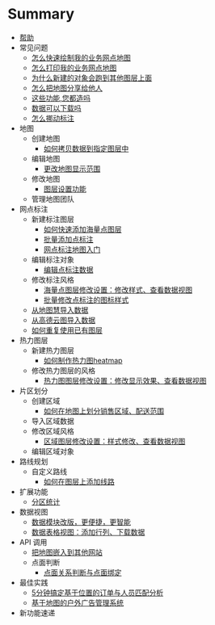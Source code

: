 # Summary

* [帮助](README.md)
* 常见问题
   * [怎么快速绘制我的业务网点地图](draw-map.md)
   * [怎么打印我的业务网点地图](print-map.md)
   * [为什么新建的对象会跑到其他图层上面](cur-layer.md)
   * [怎么把地图分享给他人](shared-map.md)
   * [这些功能,您都造吗](new-function.md)
   * [数据可以下载吗](download-data.md)
   * [怎么挪动标注](move-mark.md)
* 地图
   * 创建地图
       * [如何拷贝数据到指定图层中](copy-data.md)
   * 编辑地图
       * [更改地图显示范围](change-map.md)
   * 修改地图
       * [图层设置功能](layer-settings.md)
   * 管理地图团队
* 网点标注
   * 新建标注图层
       * [如何快速添加海量点图层](bigdata-layer.md)
       * [批量添加点标注](maker-batch.md)
       * [网点标注地图入门](map-entry.md)
   * 编辑标注对象
       * [编辑点标注数据](mark-data.md)
   * 修改标注风格
       * [海量点图层修改设置：修改样式、查看数据视图](set-mass-layer.md)
       * [批量修改点标注的图标样式](batch-modify-maker.md)
   * [从地图慧导入数据](import-dituhui.md)
   * [从高德云图导入数据](import-amap.md)
   * [如何重复使用已有图层](copy-layer.md)
* 热力图层
   * 新建热力图层
       * [如何制作热力图heatmap](create-heatmap.md)
   * 修改热力图层的风格
       * [热力图图层修改设置：修改显示效果、查看数据视图](heatmap-setting.md)
* 片区划分
   * 创建区域
       * [如何在地图上划分销售区域、配送范围](draw-region.md)
   * 导入区域数据
   * 修改区域风格
       * [区域图层修改设置：样式修改、查看数据视图](regionlayer-setting.md)
   * 编辑区域对象
* 路线规划
   * 自定义路线
       * [如何在图层上添加线路](add-line.md)
* 扩展功能
   * [分区统计](statistic-analysis.md)
* 数据视图
   * [数据模块改版，更便捷，更智能](data-template.md)
   * [数据表格视图：添加行列、下载数据](data-tale-view.md)
* API 调用
   * [把地图嵌入到其他网站](map-embed.md)
   * 点面判断
       * [点面关系判断与点面绑定](marker-in-region.md)
* 最佳实践
   * [5分钟搞定基于位置的订单与人员匹配分析](geobi-heatmap.md)
   * [基于地图的户外广告管理系统](outdoors-ad.md)
* 新功能速递

